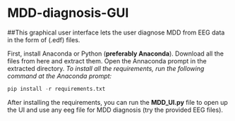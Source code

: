 # MDD-diagnosis-GUI
##This graphical user interface lets the user diagnose MDD from EEG data in the form of (.edf) files.

First, install Anaconda or Python (**preferably Anaconda**). Download all the files from here and extract them.
Open the Annaconda prompt in the extracted directory. *To install all the requirements, run the following command at the Anaconda prompt:*

```python
pip install -r requirements.txt
```
After installing the requirements, you can run the **MDD_UI.py** file to open up the UI and use any eeg file for MDD diagnosis (try the provided EEG files).
